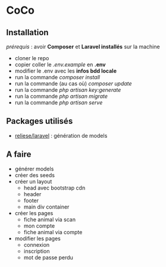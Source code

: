 # CoCo

## Installation

*prérequis* : avoir **Composer** et **Laravel installés** sur la machine

- cloner le repo
- copier coller le *.env.example* en **.env**
- modifier le .env avec les **infos bdd locale**
- run la commande *composer install*
- run la commande (au cas où) *composer update*
- run la commande *php artisan key:generate*
- run la commande *php artisan migrate*
- run la commande *php artisan serve*

## Packages utilisés

- [reliese/laravel](https://github.com/reliese/laravel) : génération de models

## A faire

- générer models
- créer des seeds
- créer un layout
  - head avec bootstrap cdn
  - header
  - footer
  - main div container
- créer les pages
  - fiche animal via scan
  - mon compte
  - fiche animal via compte
- modifier les pages
  - connexion
  - inscription
  - mot de passe perdu
